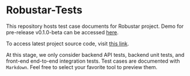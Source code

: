 # Robustar-Tests
This repository hosts test case documents for Robustar project. Demo for pre-release v0.1.0-beta can be accessed [here](https://github.com/HaohanWang/Robustar/tree/0.1.0-beta).

To access latest project source code, visit [this link](https://github.com/HaohanWang/Robustar_implementation/tree/dev).

At this stage, we only consider backend API tests, backend unit tests, and front-end end-to-end integration tests. Test cases are documented with `Markdown`. Feel free to select your favorite tool to preview them.